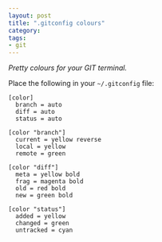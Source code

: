 ```yaml
---
layout: post
title: ".gitconfig colours"
category: 
tags:
- git
---
```


_Pretty colours for your GIT terminal._

Place the following in your `~/.gitconfig` file:

    [color]
      branch = auto
      diff = auto
      status = auto

    [color "branch"]
      current = yellow reverse
      local = yellow
      remote = green

    [color "diff"]
      meta = yellow bold
      frag = magenta bold
      old = red bold
      new = green bold

    [color "status"]
      added = yellow
      changed = green
      untracked = cyan